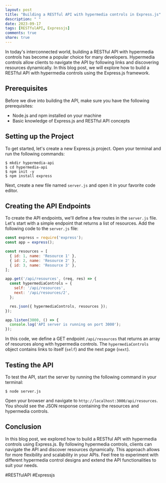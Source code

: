 ```yaml
---
layout: post
title: "Building a RESTful API with hypermedia controls in Express.js"
description: " "
date: 2023-09-17
tags: [RESTfulAPI, Expressjs]
comments: true
share: true
---
```


In today's interconnected world, building a RESTful API with hypermedia controls has become a popular choice for many developers. Hypermedia controls allow clients to navigate the API by following links and discovering resources dynamically. In this blog post, we will explore how to build a RESTful API with hypermedia controls using the Express.js framework.

## Prerequisites

Before we dive into building the API, make sure you have the following prerequisites:

* Node.js and npm installed on your machine
* Basic knowledge of Express.js and RESTful API concepts

## Setting up the Project

To get started, let's create a new Express.js project. Open your terminal and run the following commands:

```shell
$ mkdir hypermedia-api
$ cd hypermedia-api
$ npm init -y
$ npm install express
```

Next, create a new file named `server.js` and open it in your favorite code editor.

## Creating the API Endpoints

To create the API endpoints, we'll define a few routes in the `server.js` file. Let's start with a simple endpoint that returns a list of resources. Add the following code to the `server.js` file:

```javascript
const express = require('express');
const app = express();

const resources = [
  { id: 1, name: 'Resource 1' },
  { id: 2, name: 'Resource 2' },
  { id: 3, name: 'Resource 3' },
];

app.get('/api/resources', (req, res) => {
  const hypermediaControls = {
    self: '/api/resources',
    next: '/api/resources/2',
  };

  res.json({ hypermediaControls, resources });
});

app.listen(3000, () => {
  console.log('API server is running on port 3000');
});
```

In this code, we define a GET endpoint `/api/resources` that returns an array of resources along with hypermedia controls. The `hypermediaControls` object contains links to itself (`self`) and the next page (`next`).

## Testing the API

To test the API, start the server by running the following command in your terminal:

```shell
$ node server.js
```

Open your browser and navigate to `http://localhost:3000/api/resources`. You should see the JSON response containing the resources and hypermedia controls.

## Conclusion

In this blog post, we explored how to build a RESTful API with hypermedia controls using Express.js. By following hypermedia controls, clients can navigate the API and discover resources dynamically. This approach allows for more flexibility and scalability in your APIs. Feel free to experiment with different hypermedia control designs and extend the API functionalities to suit your needs.

#RESTfulAPI #Expressjs